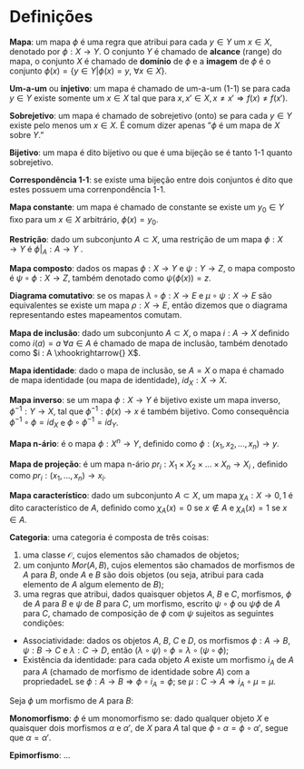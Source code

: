 # Definições

**Mapa**: um mapa $\phi$ é uma regra que atribui para cada $y \in Y$ um $x \in X$, denotado por $\phi: X \rightarrow Y$.
O conjunto $Y$ é chamado de **alcance** (range) do mapa, o conjunto $X$ é chamado de **domínio** de $\phi$ e a **imagem** de $\phi$ é o conjunto $\phi(x) = \lbrace y \in Y | \phi(x) = y,\ \forall x \in X \rbrace$.

**Um-a-um** ou **injetivo**: um mapa é chamado de um-a-um (1-1) se para cada $y \in Y$ existe somente um $x \in X$ tal que para $x, x' \in X, x \ne x' \Longrightarrow f(x) \ne f(x')$.


**Sobrejetivo**: um mapa é chamado de sobrejetivo (onto) se para cada $y \in Y$ existe pelo menos um $x \in X$. É comum
dizer apenas ”$\phi$ é um mapa de $X$ sobre $Y$.”

**Bijetivo**: um mapa é dito bijetivo ou que é uma bijeção se é tanto 1-1 quanto sobrejetivo.

**Correspondência 1-1**: se existe uma bijeção entre dois conjuntos é dito que estes possuem uma correnpondência 1-1.

**Mapa constante**: um mapa é chamado de constante se existe um $y_{0} \in Y$ ﬁxo para um $x \in X$ arbitrário, $\phi(x) = y_{0}$.

**Restrição**: dado um subconjunto $A \subset X$, uma restrição de um mapa $\phi: X \rightarrow Y$ é $\phi|_{A}: A \rightarrow Y$ .

**Mapa composto**: dados os mapas $\phi: X \rightarrow Y$ e $\psi: Y \rightarrow Z$, o mapa composto é $\psi \circ \phi : X \rightarrow Z$, também denotado como $\psi(\phi(x)) = z$.

**Diagrama comutativo**: se os mapas $\lambda \circ \phi : X \rightarrow E$ e $\mu \circ \psi : X \rightarrow E$ são equivalentes se existe um mapa
$\rho : X \rightarrow E$, então dizemos que o diagrama representando estes mapeamentos comutam.

**Mapa de inclusão**: dado um subconjunto $A \subset X$, o mapa $i : A \rightarrow X$ deﬁnido como $i(a) = a\ \forall a \in A$ é
chamado de mapa de inclusão, também denotado como $i : A \xhookrightarrow{} X$.

**Mapa identidade**: dado o mapa de inclusão, se $A = X$ o mapa é chamado de mapa identidade (ou mapa de identidade), $id_{X} : X \rightarrow X$.

**Mapa inverso**: se um mapa $\phi : X \rightarrow Y$ é bijetivo existe um mapa inverso, $\phi^{-1} : Y \rightarrow X$, tal que $\phi^{-1} : \phi(x) \rightarrow x$ é também bijetivo. Como consequência $\phi^{-1} \circ \phi = id_{X}$ e $\phi \circ \phi^{-1} = id_{Y}$.

**Mapa n-ário**: é o mapa $\phi : X^{n} \rightarrow Y$, deﬁnido como $\phi : (x_{1}, x_{2}, ..., x_{n}) \rightarrow y$.

**Mapa de projeção**: é um mapa n-ário $pr_{i} : X_{1} \times X_{2} \times ... \times X_{n} \rightarrow X_{i}$ , deﬁnido como $pr_{i} : (x_{1}, ..., x_{n}) \rightarrow x_{i}$.

**Mapa característico**: dado um subconjunto $A \subset X$, um mapa $\chi_{A} : X \rightarrow {0, 1}$ é dito característico de $A$, deﬁnido como $\chi_{A} (x) = 0$ se $x \notin A$ e $\chi_{A} (x) = 1$ se $x \in A$.

**Categoria**: uma categoria é composta de três coisas:

1. uma classe $\mathcal{O}$, cujos elementos são chamados de objetos;
2. um conjunto $Mor(A,B)$, cujos elementos são chamados de morfismos de $A$ para $B$, onde $A$ e $B$ são dois objetos (ou seja, atribui para cada elemento de $A$ algum elemento de $B$);
3. uma regras que atribui, dados quaisquer objetos $A$, $B$ e $C$, morfismos, $\phi$ de $A$ para $B$ e $\psi$ de $B$ para $C$, um morfismo, escrito $\psi \circ \phi$ ou $\psi \phi$ de $A$ para $C$, chamado de composição de $\phi$ com $\psi$ sujeitos as seguintes condições:
- Associatividade: dados os objetos $A$, $B$, $C$ e $D$, os morfismos $\phi: A \rightarrow B$, $\psi: B \rightarrow C$ e $\lambda: C \rightarrow D$, então $\left( \lambda \circ \psi \right) \circ \phi = \lambda \circ \left( \psi \circ \phi \right)$;
- Existência da identidade: para cada objeto $A$ existe um morfismo $i_{A}$ de $A$ para $A$ (chamado de morfismo de identidade sobre $A$) com a propriedadeL se $\phi: A \rightarrow B \Rightarrow \phi \circ i_{A} = \phi$; se $\mu : C \rightarrow A \Rightarrow i_{A} \circ \mu = \mu$.

Seja $\phi$ um morfismo de $A$ para $B$:

**Monomorfismo**: $\phi$ é um monomorfismo se: dado qualquer objeto $X$ e quaisquer dois morfismos $\alpha$ e $\alpha'$, de $X$ para $A$ tal que $\phi \circ \alpha = \phi \circ \alpha'$, segue que $\alpha = \alpha'$.

**Epimorfismo**: ...